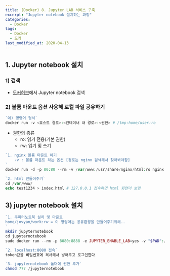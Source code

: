 ```yaml
---
title: (Docker) 8. Jupyter LAB 서비스 구축
excerpt: "Jupyter notebook 설치하는 과정"
categories:
  - Docker
tags:
  - Docker
  - 도커
last_modified_at: 2020-04-13
---
```


## 1. Jupyter notebook 설치
### 1) 검색
- [도커허브](https://hub.docker.com/)에서 Jupyter notebook 검색

### 2) 볼륨 마운트 옵션 사용해 로컬 파일 공유하기
~~~php
`예) 명령어 형식`
docker run -v <호스트 경로>:<컨테이너 내 경로>:<권한> # /tmp:home/user:ro
~~~
- 권한의 종류
  - ro: 읽기 전용(기본 권한)
  - rw: 읽기 및 쓰기

~~~php
`1. nginx 볼륨 마운트 하기
    -v : 볼륨 마운트 하는 옵션 [경로는 nginx 검색해서 찾아봐야함]
`
docker run -d -p 80:80 --rm -v /var/www:/usr/share/nginx/html:ro nginx

`2. html 만들어주기`
cd /var/www/
echo test1234 > index.html # 127.0.0.1 접속하면 html 화면이 보임
~~~

## 3) jupyter notebook 설치
~~~php
`1. 주피터노트북 설치 및 마운트
home/jovyan/work:rw = 이 명령어는 공유환경을 만들어주기위해..
`
mkdir jupyternotebook
cd jupyternotebook
sudo docker run --rm -p 8080:8888 -e JUPYTER_ENABLE_LAB=yes -v "$PWD":/home/jovyan/work:rw jupyter/datascience-notebook:9b06df75e445

`2. localhost:8080 접속`
token값을 비밀번호에 복사해서 넣어주고 로그인한다

`3. jupyternotebook 폴더에 권한 추가`
chmod 777 /jupyternotebook
~~~